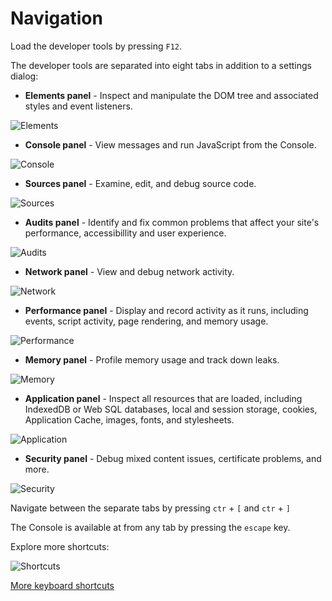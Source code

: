 Navigation
==========

Load the developer tools by pressing `F12`. 

The developer tools are separated into eight tabs in addition to a settings dialog:
  * <b>Elements panel</b> - Inspect and manipulate the DOM tree and associated styles and event listeners.

  ![Elements](../basics/elements.png)

  * <b>Console panel</b> - View messages and run JavaScript from the Console.

  ![Console](../basics/console.png)

  * <b>Sources panel</b> - Examine, edit, and debug source code.

  ![Sources](../basics/sources.png)

  * <b>Audits panel</b> - Identify and fix common problems that affect your site's performance, accessibillity and user experience.

  ![Audits](../basics/audits.png)

  * <b>Network panel</b> - View and debug network activity.

  ![Network](../basics/network.png)

  * <b>Performance panel</b> - Display and record activity as it runs, including events, script activity, page rendering, and memory usage.

  ![Performance](../basics/performance.png)

  * <b>Memory panel</b> - Profile memory usage and track down leaks.

  ![Memory](../basics/memory.png)

  * <b>Application panel</b> - Inspect all resources that are loaded, including IndexedDB or Web SQL databases, local and session storage, cookies, Application Cache, images, fonts, and stylesheets.

  ![Application](../basics/application.png)

  * <b>Security panel</b> - Debug mixed content issues, certificate problems, and more.

  ![Security](../basics/security.png)


Navigate between the separate tabs by pressing `ctr` + `[` and `ctr` + `]`

The Console is available at from any tab by pressing the `escape` key.

Explore more shortcuts:

![Shortcuts](../basics/shortcuts.png)

[More keyboard shortcuts](https://developers.google.com/chrome-developer-tools/docs/shortcuts)